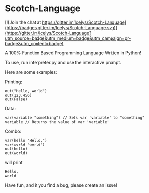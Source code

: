 # Scotch-Language

[![Join the chat at https://gitter.im/Icelys/Scotch-Language](https://badges.gitter.im/Icelys/Scotch-Language.svg)](https://gitter.im/Icelys/Scotch-Language?utm_source=badge&utm_medium=badge&utm_campaign=pr-badge&utm_content=badge)

A 100% Function Based Programming Language Written in Python!

To use, run interpreter.py and use the interactive prompt. 

Here are some examples:

Printing:
``` 
out("Hello, world")
out(123.456)
out(False)
```
Data:
```
var(variable "something") // Sets var 'variable' to "something"
variable // Returns the value of var 'variable'
```
Combo:
```
var(hello "Hello,")
var(world "world")
out(hello)
out(world)
```
will print
```
Hello,
world
```

Have fun, and if you find a bug, please create an issue! 

